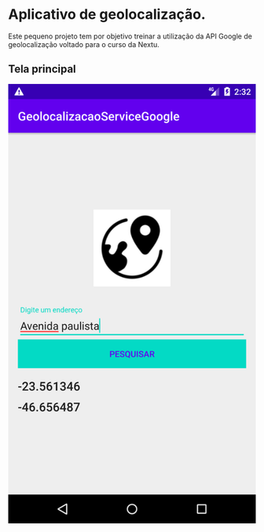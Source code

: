 # Aplicativo de geolocalização.
Este pequeno projeto tem por objetivo treinar a utilização da API Google de geolocalização voltado para o curso da Nextu.

Tela principal 
-------------- 
![](Screenshot_1615861966.png) 


